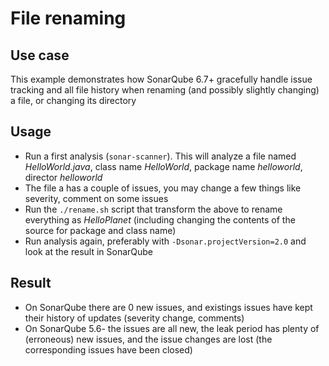 # File renaming

## Use case
This example demonstrates how SonarQube 6.7+ gracefully handle issue tracking and all file history when renaming (and possibly slightly changing) a file, or changing its directory

## Usage

- Run a first analysis (`sonar-scanner`). This will analyze a file named _HelloWorld.java_, class name _HelloWorld_, package name _helloworld_, director _helloworld_
- The file a has a couple of issues, you may change a few things like severity, comment on some issues
- Run the `./rename.sh` script that transform the above to rename everything as _HelloPlanet_ (including changing the contents of the source for package and class name)
- Run analysis again, preferably with `-Dsonar.projectVersion=2.0` and look at the result in SonarQube

## Result
- On SonarQube there are 0 new issues, and existings issues have kept their history of updates (severity change, comments)
- On SonarQube 5.6- the issues are all new, the leak period has plenty of (erroneous) new issues, and the issue changes are lost (the corresponding issues have been closed)

